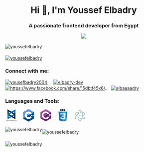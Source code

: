 <h1 align="center">Hi 👋, I'm Youssef Elbadry</h1>
<h3 align="center">A passionate frontend developer from Egypt</h3>

<p align="center">
  <img src="https://media.giphy.com/media/qgQUggAC3Pfv687qPC/giphy.gif" width="500"/>
</p>

<p align="left" style="margin-bottom: 20px;">
  <img
    src="https://komarev.com/ghpvc/?username=youssefelbadry&label=Profile%20views&color=0e75b6&style=flat"
    alt="youssefelbadry"
  />
</p>

<p align="left" style="margin-bottom: 20px;">
  <a href="https://github.com/ryo-ma/github-profile-trophy"
    ><img
      src="https://github-profile-trophy.vercel.app/?username=youssefelbadry"
      alt="youssefelbadry"
  /></a>
</p>

<h3 align="left">Connect with me:</h3>
<p align="left" style="margin-bottom: 20px;">
  <a href="https://twitter.com/yousefbadry2004" target="blank" style="margin-right: 15px;">
    <img align="center" src="https://raw.githubusercontent.com/rahuldkjain/github-profile-readme-generator/master/src/images/icons/Social/twitter.svg" alt="yousefbadry2004" height="30" width="40"/>
  </a>
  <a href="https://linkedin.com/in/elbadry-dev" target="blank" style="margin-right: 15px;">
    <img align="center" src="https://raw.githubusercontent.com/rahuldkjain/github-profile-readme-generator/master/src/images/icons/Social/linked-in-alt.svg" alt="elbadry-dev" height="30" width="40"/>
  </a>
  <a href="https://fb.com/https://www.facebook.com/share/15dbtf45x6/" target="blank" style="margin-right: 15px;">
    <img align="center" src="https://raw.githubusercontent.com/rahuldkjain/github-profile-readme-generator/master/src/images/icons/Social/facebook.svg" alt="https://www.facebook.com/share/15dbtf45x6/" height="30" width="40"/>
  </a>
  <a href="https://instagram.com/albaaaadry" target="blank">
    <img align="center" src="https://raw.githubusercontent.com/rahuldkjain/github-profile-readme-generator/master/src/images/icons/Social/instagram.svg" alt="albaaaadry" height="30" width="40"/>
  </a>
</p>

<h3 align="left">Languages and Tools:</h3>
<p align="left" style="display: flex; flex-wrap: wrap; gap: 15px;">
  <a href="https://backbonejs.org" target="_blank" rel="noreferrer">
    <img src="https://raw.githubusercontent.com/devicons/devicon/master/icons/backbonejs/backbonejs-original-wordmark.svg" alt="backbonejs" width="40" height="40"/>
  </a>
  <a href="https://www.w3schools.com/cpp/" target="_blank" rel="noreferrer">
    <img src="https://raw.githubusercontent.com/devicons/devicon/master/icons/cplusplus/cplusplus-original.svg" alt="cplusplus" width="40" height="40"/>
  </a>
  <a href="https://www.w3schools.com/cs/" target="_blank" rel="noreferrer">
    <img src="https://raw.githubusercontent.com/devicons/devicon/master/icons/csharp/csharp-original.svg" alt="csharp" width="40" height="40"/>
  </a>
  <a href="https://www.w3schools.com/css/" target="_blank" rel="noreferrer">
    <img src="https://raw.githubusercontent.com/devicons/devicon/master/icons/css3/css3-original-wordmark.svg" alt="css3" width="40" height="40"/>
  </a>
  <a href="https://www.electronjs.org" target="_blank" rel="noreferrer">
    <img src="https://raw.githubusercontent.com/devicons/devicon/master/icons/electron/electron-original.svg" alt="electron" width="40" height="40"/>
  </a>
</p>

<p style="margin-bottom: 20px;">
  <img align="left" src="https://github-readme-stats.vercel.app/api/top-langs?username=youssefelbadry&show_icons=true&locale=en&layout=compact" alt="youssefelbadry"/>
</p>

<p style="margin-bottom: 20px;">
  <img align="center" src="https://github-readme-stats.vercel.app/api?username=youssefelbadry&show_icons=true&locale=en" alt="youssefelbadry"/>
</p>

<p>
  <img align="center" src="https://github-readme-streak-stats.herokuapp.com/?user=youssefelbadry&" alt="youssefelbadry"/>
</p>
